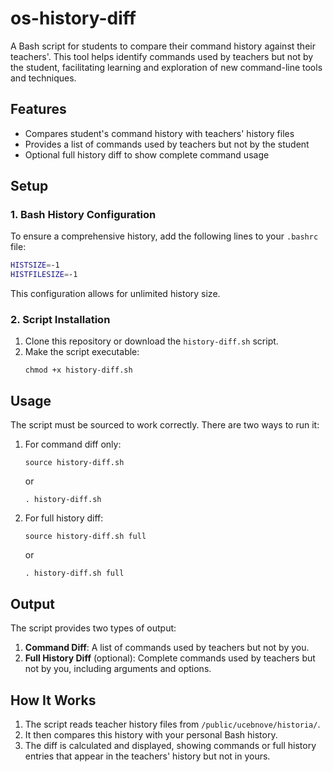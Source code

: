 # os-history-diff

A Bash script for students to compare their command history against their teachers'. This tool helps identify commands used by teachers but not by the student, facilitating learning and exploration of new command-line tools and techniques.

## Features

- Compares student's command history with teachers' history files
- Provides a list of commands used by teachers but not by the student
- Optional full history diff to show complete command usage

## Setup

### 1. Bash History Configuration

To ensure a comprehensive history, add the following lines to your `.bashrc` file:

```bash
HISTSIZE=-1
HISTFILESIZE=-1
```

This configuration allows for unlimited history size.

### 2. Script Installation

1. Clone this repository or download the `history-diff.sh` script.
2. Make the script executable:
   ```
   chmod +x history-diff.sh
   ```

## Usage

The script must be sourced to work correctly. There are two ways to run it:

1. For command diff only:
   ```
   source history-diff.sh
   ```
   or
   ```
   . history-diff.sh
   ```

2. For full history diff:
   ```
   source history-diff.sh full
   ```
   or
   ```
   . history-diff.sh full
   ```

## Output

The script provides two types of output:

1. **Command Diff**: A list of commands used by teachers but not by you.
2. **Full History Diff** (optional): Complete commands used by teachers but not by you, including arguments and options.

## How It Works

1. The script reads teacher history files from `/public/ucebnove/historia/`.
2. It then compares this history with your personal Bash history.
3. The diff is calculated and displayed, showing commands or full history entries that appear in the teachers' history but not in yours.
